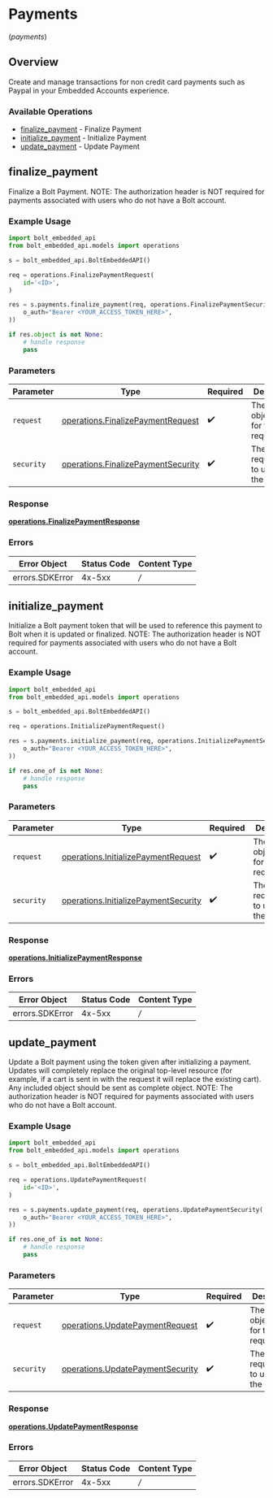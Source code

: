 # Payments
(*payments*)

## Overview

Create and manage transactions for non credit card payments such as Paypal in your Embedded Accounts experience.


### Available Operations

* [finalize_payment](#finalize_payment) - Finalize Payment
* [initialize_payment](#initialize_payment) - Initialize Payment
* [update_payment](#update_payment) - Update Payment

## finalize_payment

Finalize a Bolt Payment. NOTE: The authorization header is NOT required for payments associated with users who do not have a Bolt account.


### Example Usage

```python
import bolt_embedded_api
from bolt_embedded_api.models import operations

s = bolt_embedded_api.BoltEmbeddedAPI()

req = operations.FinalizePaymentRequest(
    id='<ID>',
)

res = s.payments.finalize_payment(req, operations.FinalizePaymentSecurity(
    o_auth="Bearer <YOUR_ACCESS_TOKEN_HERE>",
))

if res.object is not None:
    # handle response
    pass
```

### Parameters

| Parameter                                                                                | Type                                                                                     | Required                                                                                 | Description                                                                              |
| ---------------------------------------------------------------------------------------- | ---------------------------------------------------------------------------------------- | ---------------------------------------------------------------------------------------- | ---------------------------------------------------------------------------------------- |
| `request`                                                                                | [operations.FinalizePaymentRequest](../../models/operations/finalizepaymentrequest.md)   | :heavy_check_mark:                                                                       | The request object to use for the request.                                               |
| `security`                                                                               | [operations.FinalizePaymentSecurity](../../models/operations/finalizepaymentsecurity.md) | :heavy_check_mark:                                                                       | The security requirements to use for the request.                                        |


### Response

**[operations.FinalizePaymentResponse](../../models/operations/finalizepaymentresponse.md)**
### Errors

| Error Object    | Status Code     | Content Type    |
| --------------- | --------------- | --------------- |
| errors.SDKError | 4x-5xx          | */*             |

## initialize_payment

Initialize a Bolt payment token that will be used to reference this payment to Bolt when it is updated or finalized. NOTE: The authorization header is NOT required for payments associated with users who do not have a Bolt account.


### Example Usage

```python
import bolt_embedded_api
from bolt_embedded_api.models import operations

s = bolt_embedded_api.BoltEmbeddedAPI()

req = operations.InitializePaymentRequest()

res = s.payments.initialize_payment(req, operations.InitializePaymentSecurity(
    o_auth="Bearer <YOUR_ACCESS_TOKEN_HERE>",
))

if res.one_of is not None:
    # handle response
    pass
```

### Parameters

| Parameter                                                                                    | Type                                                                                         | Required                                                                                     | Description                                                                                  |
| -------------------------------------------------------------------------------------------- | -------------------------------------------------------------------------------------------- | -------------------------------------------------------------------------------------------- | -------------------------------------------------------------------------------------------- |
| `request`                                                                                    | [operations.InitializePaymentRequest](../../models/operations/initializepaymentrequest.md)   | :heavy_check_mark:                                                                           | The request object to use for the request.                                                   |
| `security`                                                                                   | [operations.InitializePaymentSecurity](../../models/operations/initializepaymentsecurity.md) | :heavy_check_mark:                                                                           | The security requirements to use for the request.                                            |


### Response

**[operations.InitializePaymentResponse](../../models/operations/initializepaymentresponse.md)**
### Errors

| Error Object    | Status Code     | Content Type    |
| --------------- | --------------- | --------------- |
| errors.SDKError | 4x-5xx          | */*             |

## update_payment

Update a Bolt payment using the token given after initializing a payment.  Updates will completely replace the original top-level resource (for example, if a cart is sent in with the request it will replace the existing cart).  Any included object should be sent as complete object. NOTE: The authorization header is NOT required for payments associated with users who do not have a Bolt account.


### Example Usage

```python
import bolt_embedded_api
from bolt_embedded_api.models import operations

s = bolt_embedded_api.BoltEmbeddedAPI()

req = operations.UpdatePaymentRequest(
    id='<ID>',
)

res = s.payments.update_payment(req, operations.UpdatePaymentSecurity(
    o_auth="Bearer <YOUR_ACCESS_TOKEN_HERE>",
))

if res.one_of is not None:
    # handle response
    pass
```

### Parameters

| Parameter                                                                            | Type                                                                                 | Required                                                                             | Description                                                                          |
| ------------------------------------------------------------------------------------ | ------------------------------------------------------------------------------------ | ------------------------------------------------------------------------------------ | ------------------------------------------------------------------------------------ |
| `request`                                                                            | [operations.UpdatePaymentRequest](../../models/operations/updatepaymentrequest.md)   | :heavy_check_mark:                                                                   | The request object to use for the request.                                           |
| `security`                                                                           | [operations.UpdatePaymentSecurity](../../models/operations/updatepaymentsecurity.md) | :heavy_check_mark:                                                                   | The security requirements to use for the request.                                    |


### Response

**[operations.UpdatePaymentResponse](../../models/operations/updatepaymentresponse.md)**
### Errors

| Error Object    | Status Code     | Content Type    |
| --------------- | --------------- | --------------- |
| errors.SDKError | 4x-5xx          | */*             |
